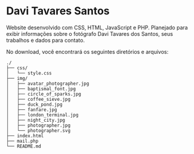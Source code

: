 # Davi Tavares Santos
Website desenvolvido com CSS, HTML, JavaScript e PHP. Planejado para exibir informações sobre o fotógrafo Davi Tavares dos Santos, seus trabalhos e dados para contato.

No download, você encontrará os seguintes diretórios e arquivos:
```
./
├── css/
│   └── style.css
├── img/
│   ├── avatar_photographer.jpg
│   ├── baptismal_font.jpg
│   ├── circle_of_sparks.jpg
│   ├── coffee_sieve.jpg
│   ├── duck_pond.jpg
│   ├── fanfare.jpg
│   ├── london_terminal.jpg
│   ├── night_city.jpg
│   ├── photographer.jpg
│   └── photographer.svg
├── index.html
├── mail.php
└── README.md
```